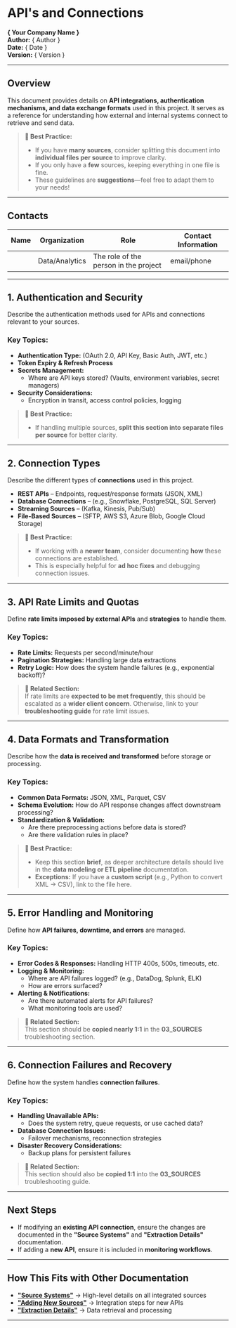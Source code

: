 # API's and Connections  
**{ Your Company Name }**  
**Author:** { Author }  
**Date:** { Date }  
**Version:** { Version }  

---

## Overview  
This document provides details on **API integrations, authentication mechanisms, and data exchange formats** used in this project. It serves as a reference for understanding how external and internal systems connect to retrieve and send data.  

> **📌 Best Practice:**  
> - If you have **many sources**, consider splitting this document into **individual files per source** to improve clarity.  
> - If you only have a **few** sources, keeping everything in one file is fine.  
> - These guidelines are **suggestions**—feel free to adapt them to your needs!  

---

## Contacts  

| Name  | Organization   | Role                                  | Contact Information |
|-------|--------------|---------------------------------------|---------------------|
|       | Data/Analytics | The role of the person in the project | email/phone |

---

## 1. Authentication and Security  
Describe the authentication methods used for APIs and connections relevant to your sources.  

### **Key Topics:**  
- **Authentication Type:** (OAuth 2.0, API Key, Basic Auth, JWT, etc.)  
- **Token Expiry & Refresh Process**  
- **Secrets Management:**  
  - Where are API keys stored? (Vaults, environment variables, secret managers)  
- **Security Considerations:**  
  - Encryption in transit, access control policies, logging  

> **📌 Best Practice:**  
> - If handling multiple sources, **split this section into separate files per source** for better clarity.  

---

## 2. Connection Types  
Describe the different types of **connections** used in this project.  

- **REST APIs** – Endpoints, request/response formats (JSON, XML)  
- **Database Connections** – (e.g., Snowflake, PostgreSQL, SQL Server)  
- **Streaming Sources** – (Kafka, Kinesis, Pub/Sub)  
- **File-Based Sources** – (SFTP, AWS S3, Azure Blob, Google Cloud Storage)  

> **📌 Best Practice:**  
> - If working with a **newer team**, consider documenting **how** these connections are established.  
> - This is especially helpful for **ad hoc fixes** and debugging connection issues.  

---

## 3. API Rate Limits and Quotas  
Define **rate limits imposed by external APIs** and **strategies** to handle them.  

### **Key Topics:**  
- **Rate Limits:** Requests per second/minute/hour  
- **Pagination Strategies:** Handling large data extractions  
- **Retry Logic:** How does the system handle failures (e.g., exponential backoff)?  

> **🔗 Related Section:**  
> If rate limits are **expected to be met frequently**, this should be escalated as a **wider client concern**. Otherwise, link to your **troubleshooting guide** for rate limit issues.  

---

## 4. Data Formats and Transformation  
Describe how the **data is received and transformed** before storage or processing.  

### **Key Topics:**  
- **Common Data Formats:** JSON, XML, Parquet, CSV  
- **Schema Evolution:** How do API response changes affect downstream processing?  
- **Standardization & Validation:**  
  - Are there preprocessing actions before data is stored?  
  - Are there validation rules in place?  

> **📌 Best Practice:**  
> - Keep this section **brief**, as deeper architecture details should live in the **data modeling or ETL pipeline** documentation.  
> - **Exceptions:** If you have a **custom script** (e.g., Python to convert XML → CSV), link to the file here.  

---

## 5. Error Handling and Monitoring  
Define how **API failures, downtime, and errors** are managed.  

### **Key Topics:**  
- **Error Codes & Responses:** Handling HTTP 400s, 500s, timeouts, etc.  
- **Logging & Monitoring:**  
  - Where are API failures logged? (e.g., DataDog, Splunk, ELK)  
  - How are errors surfaced?  
- **Alerting & Notifications:**  
  - Are there automated alerts for API failures?  
  - What monitoring tools are used?  

> **🔗 Related Section:**  
> This section should be **copied nearly 1:1** in the **03_SOURCES** troubleshooting section.  

---

## 6. Connection Failures and Recovery  
Define how the system handles **connection failures**.  

### **Key Topics:**  
- **Handling Unavailable APIs:**  
  - Does the system retry, queue requests, or use cached data?  
- **Database Connection Issues:**  
  - Failover mechanisms, reconnection strategies  
- **Disaster Recovery Considerations:**  
  - Backup plans for persistent failures  

> **🔗 Related Section:**  
> This section should also be **copied 1:1** into the **03_SOURCES** troubleshooting guide.  

---

## Next Steps  
- If modifying an **existing API connection**, ensure the changes are documented in the **"Source Systems"** and **"Extraction Details"** documentation.  
- If adding a **new API**, ensure it is included in **monitoring workflows**.  

---

## How This Fits with Other Documentation  
- **["Source Systems"](source_systems.md)** → High-level details on all integrated sources  
- **["Adding New Sources"](adding_new_sources.md)** → Integration steps for new APIs  
- **["Extraction Details"](extraction_details.md)** → Data retrieval and processing  

---
